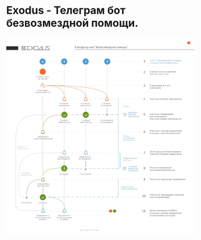 <h1>Exodus - Телеграм бот безвозмездной помощи.</h1>
<img src="https://github.com/VVGromov/exodus-tg-bot/blob/master/scheme.jpg" alt="Scheme">
